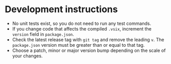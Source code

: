 # Development instructions

* No unit tests exist, so you do not need to run any test commands.
* If you change code that affects the compiled `.vsix`, increment the `version` field in `package.json`.
* Check the latest release tag with `git tag` and remove the leading `v`. The `package.json` version must be greater than or equal to that tag.
* Choose a patch, minor or major version bump depending on the scale of your changes.
